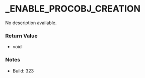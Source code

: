 # _ENABLE_PROCOBJ_CREATION

No description available.

### Return Value
* void

### Notes
* Build: 323


